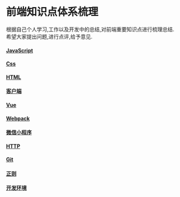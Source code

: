 
# 前端知识点体系梳理

   根据自己个人学习,工作以及开发中的总结,对前端重要知识点进行梳理总结.  
   希望大家提出问题,进行点评,给予意见.  


#### [JavaScript](/理论知识统计/javascript.md)
#### [Css](/理论知识统计/css.md)
#### [HTML](/理论知识统计/html.md)
#### [客户端](/理论知识统计/客户端.md)
#### [Vue](/理论知识统计/vue.md)
#### [Webpack](/理论知识统计/webpack.md)
#### [微信小程序](/理论知识统计/wxJSBridge.md)
#### [HTTP](/理论知识统计/http.md)
#### [Git](/理论知识统计/git.md)
#### [正则](/理论知识统计/正则.md)
#### [开发环境](/理论知识统计/开发环境.md)